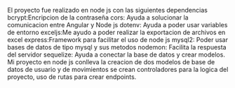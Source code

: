 
El proyecto fue realizado en node js con las siguientes dependencias
    bcrypt:Encripcion de la contraseña
    cors: Ayuda a solucionar la comunicacion entre Angular y Node js
    dotenv: Ayuda a poder usar variables de entorno 
    exceljs:Me ayudo a poder realizar la exportacion de archivos en excel 
    express:Framework para facilitar el uso de node js 
    mysql2: Poder usar bases de datos de tipo mysql y sus metodos
    nodemon: Facilita la respuesta del servidor 
    sequelize: Ayuda a conectar la base de datos y crear modelos. 
Mi proyecto en node js conlleva la creacion de dos modelos de base de datos de usuario y de movimientos
se crean controladores para la logica del proyecto, uso de rutas para crear endpoints.
